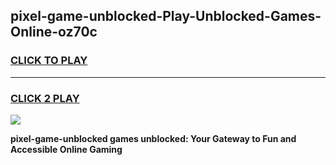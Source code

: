 
## pixel-game-unblocked-Play-Unblocked-Games-Online-oz70c
<h3>
<a href="https://premium76.site?title=pixel-game-unblocked&ref=25A">CLICK TO PLAY</a></h3>
<hr>

<h3>
<a href="https://premium76.site?title=pixel-game-unblocked&ref=25A">CLICK 2 PLAY</a>
  
</h3>

<a href="https://premium76.site?title=pixel-game-unblocked&ref=25A"><img src="https://clearcache.store/games.png"></a>


**pixel-game-unblocked games unblocked: Your Gateway to Fun and Accessible Online Gaming**
